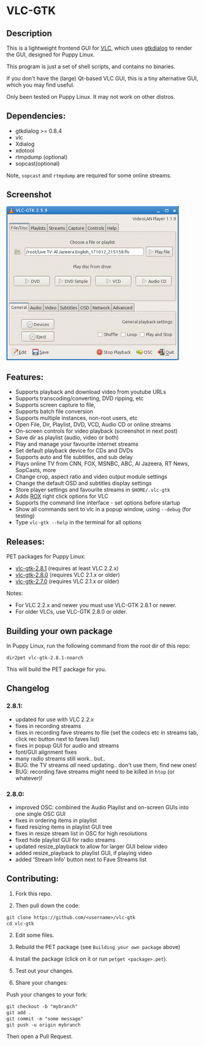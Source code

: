 # VLC-GTK

## Description

This is a lightweight frontend GUI for [VLC](https://www.videolan.org/index.en-GB.html),
which uses [gtkdialog](https://github.com/01micko/gtkdialog/) to render the GUI,
designed for Puppy Linux.

This program is just a set of shell scripts, and contains no binaries.

If you don't have the (large) Qt-based VLC GUI, this is a tiny alternative GUI,
which you may find useful.

Only been tested on Puppy Linux. It may not work on other distros.

## Dependencies:

- gtkdialog >= 0.8.4
- vlc
- Xdialog
- xdotool
- rtmpdump (optional)
- sopcast(optional)

Note, `sopcast` and `rtmpdump` are required for some online streams.

## Screenshot

![VLC-GTK interface](vlc-gtk.gif)

## Features:

- Supports playback and download video from youtube URLs
- Supports transcoding/converting, DVD ripping, etc
- Supports screen capture to file,
- Supports batch file conversion
- Supports multiple instances, non-root users, etc
- Open File, Dir, Playlist, DVD, VCD, Audio CD or online streams
- On-screen controls for video playback (screenshot in next post)
- Save dir as playlist (audio, video or both)
- Play and manage your favourite internet streams
- Set default playback device for CDs and DVDs
- Supports auto and file subtitles, and sub delay
- Plays online TV from CNN, FOX, MSNBC, ABC, Al Jazeera, RT News, SopCasts, more
- Change crop, aspect ratio and video output module settings
- Change the default OSD and subtitles display settings
- Store player settings and favourite streams in `$HOME/.vlc-gtk`
- Adds [ROX](https://www.linuxlinks.com/rox-filer/) right click options for VLC
- Supports the command line interface - set options before startup
- Show all commands sent to vlc in a popup window, using `--debug` (for testing)
- Type `vlc-gtk --help` in the terminal for all options

## Releases:

PET packages for Puppy Linux:

- [vlc-gtk-2.8.1](http://murga-linux.com/puppy/viewtopic.php?mode=attach&id=111858) (requires at least VLC 2.2.x)
- [vlc-gtk-2.8.0](http://murga-linux.com/puppy/viewtopic.php?mode=attach&id=70539) (requires VLC 2.1.x or older)
- [vlc-gtk-2.7.0](http://murga-linux.com/puppy/viewtopic.php?mode=attach&id=65154) (requires VLC 2.1.x or older)

Notes:

- For VLC 2.2.x and newer you must use VLC-GTK 2.8.1 or newer.
- For older VLCs, use VLC-GTK 2.8.0 or older.

## Building your own package

In Puppy Linux, run the following command from the root dir of this repo:

```shell
dir2pet vlc-gtk-2.8.1-noarch
```

This will build the PET package for you.

## Changelog

### 2.8.1:

- updated for use with VLC 2.2.x
- fixes in recording streams
- fixes in recording fave streams to file (set the codecs etc in streams tab, click rec button next to faves list)
- fixes in popup GUI for audio and streams
- font/GUI alignment fixes
- many radio streams still work.. but..
- BUG: the TV streams _all_ need updating.. don't use them, find new ones!
- BUG: recording fave streams might need to be killed in `htop` (or whatever)!

### 2.8.0:

- improved OSC: combined the Audio Playlist and on-screen GUIs into one single OSC GUI
- fixes in ordering items in playlist
- fixed resizing items in playlist GUI tree
- fixes in resize stream list in OSC for high resolutions
- fixed hide playlist GUI for radio streams
- updated resize_playback to allow for larger GUI below video
- added resize_playback to playlist GUI, if playing video
- added 'Stream Info' button next to Fave Streams list

## Contributing:

1. Fork this repo.

2. Then pull down the code:

```shell
git clone https://github.com/<username>/vlc-gtk
cd vlc-gtk
```

2. Edit some files.

3. Rebuild the PET package (see `Building your own package` above)

4. Install the package (click on it or run `petget <package>.pet`).

5. Test out your changes.

6. Share your changes:

Push your changes to your fork:

```shell
git checkout -b "mybranch"
git add .
git commit -m "some message"
git push -u origin mybranch
```

Then open a Pull Request.
